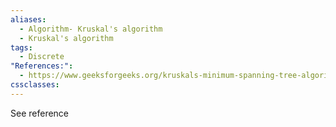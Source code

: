 ```yaml
---
aliases:
  - Algorithm- Kruskal's algorithm
  - Kruskal's algorithm
tags:
  - Discrete
"References:":
  - https://www.geeksforgeeks.org/kruskals-minimum-spanning-tree-algorithm-greedy-algo-2/
cssclasses:
---
```

See reference

